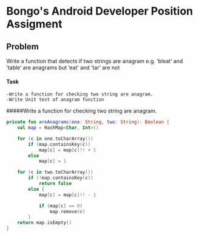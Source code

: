 # Bongo's Android Developer Position Assigment 
## Problem 
Write a function that detects if two strings are anagram e.g. ‘bleat’ and ‘table’ are
anagrams but ‘eat’ and ‘tar’ are not

#### Task
    -Write a function for checking two string are anagram.
    -Write Unit test of anagram function 

#####Write a function for checking two string are anagram.
~~~kotlin
private fun areAnagrams(one: String, two: String): Boolean {
    val map = HashMap<Char, Int>()

    for (c in one.toCharArray())
        if (map.containsKey(c))
            map[c] = map[c]!! + 1
        else
            map[c] = 1

    for (c in two.toCharArray())
        if (!map.containsKey(c))
            return false
        else {
            map[c] = map[c]!! - 1

            if (map[c] == 0)
                map.remove(c)
        }
    return map.isEmpty()
}
~~~~
